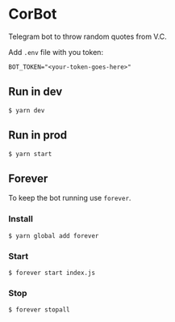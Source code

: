 # CorBot

Telegram bot to throw random quotes from V.C.

Add `.env` file with you token:

```
BOT_TOKEN="<your-token-goes-here>"
```

## Run in dev

```
$ yarn dev
```

## Run in prod

```
$ yarn start
```

## Forever

To keep the bot running use `forever`.

### Install

```
$ yarn global add forever
```

### Start

```
$ forever start index.js
```

### Stop

```
$ forever stopall
```
